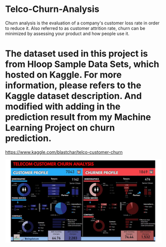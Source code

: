 # Telco-Churn-Analysis
Churn analysis is the evaluation of a company's customer loss rate in order to reduce it. Also referred to as customer attrition rate, churn can be minimized by assessing your product and how people use it.
# The dataset used in this project is from Hloop Sample Data Sets, which hosted on Kaggle. For more information, please refers to the Kaggle dataset description. And modified with adding in the prediction result from my Machine Learning Project on churn prediction.
https://www.kaggle.com/blastchar/telco-customer-churn

![Telco-Churn-Analysis](https://github.com/yashrajrawat/Telco-Churn-Analysis/blob/main/churn.JPG)
